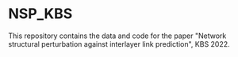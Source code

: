 # NSP_KBS
This repository contains the data and code for the paper "Network structural perturbation against interlayer link prediction", KBS 2022.
